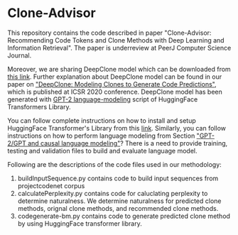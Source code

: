 # Clone-Advisor

This repository contains the code described in paper "Clone-Advisor: Recommending Code Tokens and Clone Methods with Deep Learning and Information Retrieval". The paper is underreview at PeerJ Computer Science Journal. 

Moreover, we are sharing DeepClone model which can be downloaded from <a href="https://www.dropbox.com/sh/r152xqs5rdsvvq1/AABsMH-iCbgpSjE3Vy9d3zVWa?dl=0">this link</a>. Further explanation about DeepClone model can be found in our paper on  <a href="https://link.springer.com/chapter/10.1007/978-3-030-64694-3_9">"DeepClone: Modeling Clones to Generate Code Predictions"</a>, which is published at ICSR 2020 conference. DeepClone model has been generated with <a href="https://github.com/huggingface/transformers/tree/master/examples/pytorch/language-modeling">GPT-2 language-modeling</a> script of HuggingFace Transformers Library. 

You can follow complete instructions on how to install and setup HuggingFace Transformer's Library from this <a href="https://github.com/huggingface/transformers">link</a>. Similarly, you can follow instructions on how to perform language modeling from Section <a href="https://github.com/huggingface/transformers/tree/master/examples/pytorch/language-modeling">"GPT-2/GPT and causal language modeling"</a>? There is a need to provide training, testing and validation files to build and evaluate language model.

Following are the descriptions of the code files used in our methodology:

<ol>

  <li> buildInputSequence.py contains code to build input sequences from projectcodenet corpus
  <li> calculatePerplexity.py contains code for caluclating perplexity to determine naturalness. We determine naturalness for predicted clone methods, orignal clone methods, and recommended clone methods.
   <li> codegenerate-bm.py contains code to generate predicted clone method by using HuggingFace transformer library.
 
</ol>







